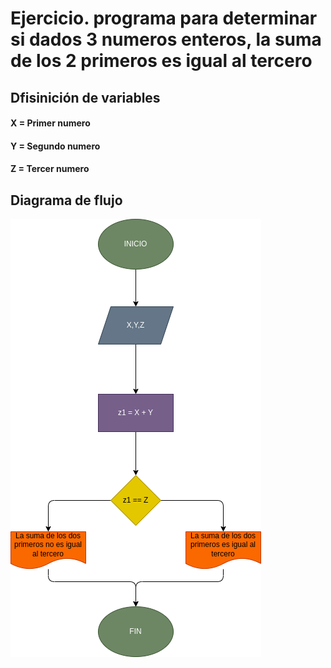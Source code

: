 # Ejercicio. programa para determinar si dados 3 numeros enteros, la suma de los 2 primeros es igual al tercero


## Dfisinición de variables

#### X = Primer numero
#### Y = Segundo numero
#### Z = Tercer numero

## Diagrama de flujo

![Diagrama de flujo](suma-2-igual-3.png "Diagrama de flujo")

